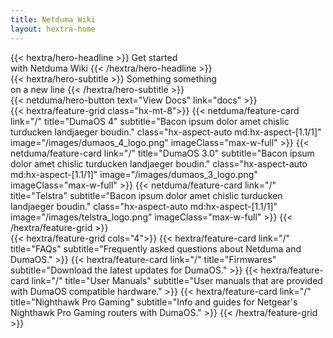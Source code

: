 ```yaml
---
title: Netduma Wiki
layout: hextra-home
---
```


<div class="hx-mt-6 hx-mb-6">
{{< hextra/hero-headline >}}
  Get started&nbsp;<br class="sm:hx-block hx-hidden" />with Netduma Wiki
{{< /hextra/hero-headline >}}
</div>

<div class="hx-mb-8">
{{< hextra/hero-subtitle >}}
  Something something&nbsp;<br class="sm:hx-block hx-hidden" />on a new line
{{< /hextra/hero-subtitle >}}
</div>

<div class="hx-mb-6">
{{< netduma/hero-button text="View Docs" link="docs" >}}
</div>

<div class="hx-mt-6">
{{< hextra/feature-grid class="hx-mt-8">}}
  {{< netduma/feature-card
    link="/"
    title="DumaOS 4"
    subtitle="Bacon ipsum dolor amet chislic turducken landjaeger boudin."
    class="hx-aspect-auto md:hx-aspect-[1.1/1]"
    image="/images/dumaos_4_logo.png"
    imageClass="max-w-full"
  >}}
  {{< netduma/feature-card
    link="/"
    title="DumaOS 3.0"
    subtitle="Bacon ipsum dolor amet chislic turducken landjaeger boudin."
    class="hx-aspect-auto md:hx-aspect-[1.1/1]"
    image="/images/dumaos_3_logo.png"
    imageClass="max-w-full"
  >}}
  {{< netduma/feature-card
    link="/"
    title="Telstra"
    subtitle="Bacon ipsum dolor amet chislic turducken landjaeger boudin."
    class="hx-aspect-auto md:hx-aspect-[1.1/1]"
    image="/images/telstra_logo.png"
    imageClass="max-w-full"
  >}}
{{< /hextra/feature-grid >}}
</div>

<div class="hx-mt-4">
{{< hextra/feature-grid cols="4">}}
  {{< hextra/feature-card
    link="/"
    title="FAQs"
    subtitle="Frequently asked questions about Netduma and DumaOS."
  >}}
  {{< hextra/feature-card
    link="/"
    title="Firmwares"
    subtitle="Download the latest updates for DumaOS."
  >}}
  {{< hextra/feature-card
    link="/"
    title="User Manuals"
    subtitle="User manuals that are provided with DumaOS compatible hardware."
  >}}
  {{< hextra/feature-card
    link="/"
    title="Nighthawk Pro Gaming"
    subtitle="Info and guides for Netgear's Nighthawk Pro Gaming routers with DumaOS."
  >}}
{{< /hextra/feature-grid >}}
</div>